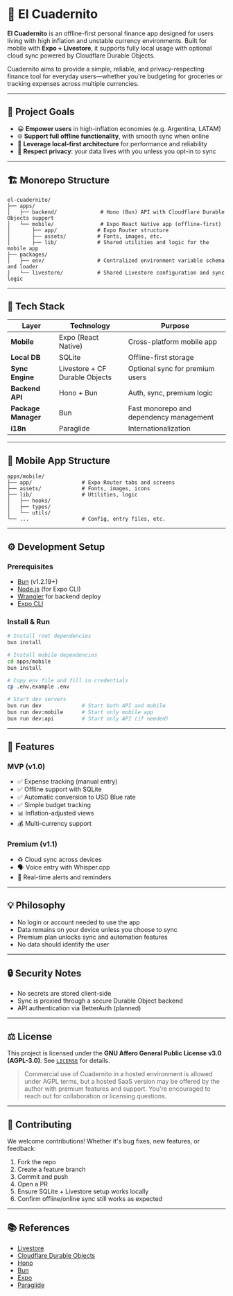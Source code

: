 # 📒 El Cuadernito

**El Cuadernito** is an offline-first personal finance app designed for users living with high inflation and unstable currency environments. Built for mobile with **Expo + Livestore**, it supports fully local usage with optional cloud sync powered by Cloudflare Durable Objects.

Cuadernito aims to provide a simple, reliable, and privacy-respecting finance tool for everyday users—whether you're budgeting for groceries or tracking expenses across multiple currencies.

---

## 🎯 Project Goals

- 😀 **Empower users** in high-inflation economies (e.g. Argentina, LATAM)
- 🌐 **Support full offline functionality**, with smooth sync when online
- 🧠 **Leverage local-first architecture** for performance and reliability
- 🔐 **Respect privacy**: your data lives with you unless you opt-in to sync

---

## 🏗️ Monorepo Structure

```
el-cuadernito/
├── apps/
│   ├── backend/              # Hono (Bun) API with Cloudflare Durable Objects support
│   └── mobile/               # Expo React Native app (offline-first)
│       ├── app/             # Expo Router structure
│       ├── assets/          # Fonts, images, etc.
│       ├── lib/             # Shared utilities and logic for the mobile app
├── packages/
│   ├── env/                 # Centralized environment variable schema and loader
│   └── livestore/           # Shared Livestore configuration and sync logic
```

---

## 🧪 Tech Stack

| Layer               | Technology                     | Purpose                                 |
| ------------------- | ------------------------------ | --------------------------------------- |
| **Mobile**          | Expo (React Native)            | Cross-platform mobile app               |
| **Local DB**        | SQLite                         | Offline-first storage                   |
| **Sync Engine**     | Livestore + CF Durable Objects | Optional sync for premium users         |
| **Backend API**     | Hono + Bun                     | Auth, sync, premium logic               |
| **Package Manager** | Bun                            | Fast monorepo and dependency management |
| **i18n**            | Paraglide                      | Internationalization                    |

---

## 📱 Mobile App Structure

```
apps/mobile/
├── app/                # Expo Router tabs and screens
├── assets/             # Fonts, images, icons
├── lib/                # Utilities, logic
│   ├── hooks/
│   ├── types/
│   └── utils/
└── ...                 # Config, entry files, etc.
```

---

## ⚙️ Development Setup

### Prerequisites

- [Bun](https://bun.sh/) (v1.2.19+)
- [Node.js](https://nodejs.org/) (for Expo CLI)
- [Wrangler](https://developers.cloudflare.com/workers/wrangler/) for backend deploy
- [Expo CLI](https://docs.expo.dev/workflow/expo-cli/)

### Install & Run

```bash
# Install root dependencies
bun install

# Install mobile dependencies
cd apps/mobile
bun install

# Copy env file and fill in credentials
cp .env.example .env

# Start dev servers
bun run dev             # Start both API and mobile
bun run dev:mobile      # Start only mobile app
bun run dev:api         # Start only API (if needed)
```

---

## 🚀 Features

### MVP (v1.0)

- ✅ Expense tracking (manual entry)
- ✅ Offline support with SQLite
- ✅ Automatic conversion to USD Blue rate
- ✅ Simple budget tracking
- 📊 Inflation-adjusted views
- 💰 Multi-currency support

### Premium (v1.1)

- ♻️ Cloud sync across devices
- 🗣️ Voice entry with Whisper.cpp
- 🔔 Real-time alerts and reminders

---

## 💡 Philosophy

- No login or account needed to use the app
- Data remains on your device unless you choose to sync
- Premium plan unlocks sync and automation features
- No data should identify the user

---

## 🔒 Security Notes

- No secrets are stored client-side
- Sync is proxied through a secure Durable Object backend
- API authentication via BetterAuth (planned)

---

## ⚖️ License

This project is licensed under the **GNU Affero General Public License v3.0 (AGPL-3.0)**.
See [`LICENSE`](./LICENSE) for details.

> Commercial use of Cuadernito in a hosted environment is allowed under AGPL terms, but a hosted SaaS version may be offered by the author with premium features and support. You're encouraged to reach out for collaboration or licensing questions.

---

## 🤝 Contributing

We welcome contributions! Whether it's bug fixes, new features, or feedback:

1. Fork the repo
2. Create a feature branch
3. Commit and push
4. Open a PR
5. Ensure SQLite + Livestore setup works locally
6. Confirm offline/online sync still works as expected

---

## 📚 References

- [Livestore](https://github.com/livestore/livestore)
- [Cloudflare Durable Objects](https://developers.cloudflare.com/durable-objects/)
- [Hono](https://hono.dev/)
- [Bun](https://bun.sh/docs)
- [Expo](https://docs.expo.dev)
- [Paraglide](https://paraglide.dev/)

